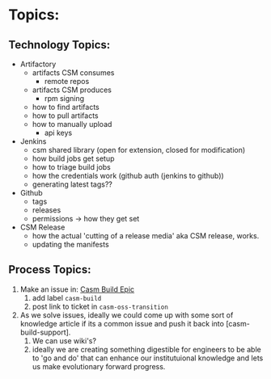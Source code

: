 # Topics:

## Technology Topics:

* Artifactory
  * artifacts CSM consumes
    * remote repos
  * artifacts CSM produces
    * rpm signing
  * how to find artifacts
  * how to pull artifacts
  * how to manually upload
    * api keys
* Jenkins
  * csm shared library (open for extension, closed for modification)
  * how build jobs get setup
  * how to triage build jobs
  * how the credentials work (github auth (jenkins to github))
  * generating latest tags?? 
* Github
  * tags
  * releases
  * permissions -> how they get set
* CSM Release
  * how the actual 'cutting of a release media' aka CSM release, works.
  * updating the manifests

## Process Topics:

1. Make an issue in: [Casm Build Epic](https://connect.us.cray.com/jira/browse/CASMTRIAGE-1913)
   1. add label `casm-build`
   2. post link to ticket in `casm-oss-transition`
2. As we solve issues, ideally we could come up with some sort of knowledge article if its a common issue and push it back into [casm-build-support].  
   1. We can use wiki's?
   2. ideally we are creating something digestible for engineers to be able to 'go and do' that can enhance our institutuional knowledge and lets us make evolutionary forward progress.




  
